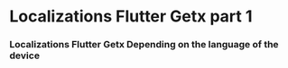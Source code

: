 # Localizations Flutter Getx part 1 

### Localizations Flutter Getx Depending on the language of the device


